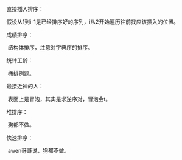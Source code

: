 直接插入排序：

​		假设从1到i-1是已经排序好的序列，i从2开始遍历往前找应该插入的位置。



成绩排序：

​		结构体排序，注意对字典序的排序。



统计工龄：

​		桶排例题。



最接近神的人：

​		表面上是冒泡，其实是求逆序对，冒泡会t。



堆排序：

​		狗都不做。



快速排序：

​		awen哥哥说，狗都不做。
